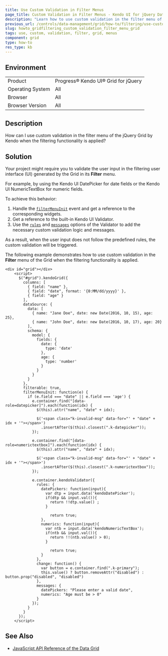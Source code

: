 ```yaml
---
title: Use Custom Validation in Filter Menus
page_title: Custom Validation in Filter Menus - Kendo UI for jQuery Data Grid
description: "Learn how to use custom validation in the filter menu of the jQuery Grid by Kendo when the filtering functionality is applied."
previous_url: /controls/data-management/grid/how-to/filtering/use-custom-validation-in-filter-menus, /controls/editors/validator/how-to/use-custom-validation-in-grid-filter-menus
slug: howto_gridfiltering_custom_validation_filter_menu_grid
tags: use, custom, validation, filter, grid, menus
component: grid
type: how-to
res_type: kb
---
```


## Environment

<table>
 <tr>
  <td>Product</td>
  <td>Progress® Kendo UI® Grid for jQuery</td> 
 </tr>
 <tr>
  <td>Operating System</td>
  <td>All</td>
 </tr>
 <tr>
  <td>Browser</td>
  <td>All</td>
 </tr>
 <tr>
  <td>Browser Version</td>
  <td>All</td>
 </tr>
</table>

## Description

How can I use custom validation in the filter menu of the jQuery Grid by Kendo when the filtering functionality is applied?

## Solution

Your project might require you to validate the user input in the filtering user interface (UI) generated by the Grid in its **Filter** menu.

For example, by using the Kendo UI DatePicker for date fields or the Kendo UI NumericTextBox for numeric fields.

To achieve this behavior:

1. Handle the [`filterMenuInit`](/api/javascript/ui/grid/events/filtermenuinit) event and get a reference to the corresponding widgets.
2. Get a reference to the built-in Kendo UI Validator.
3. Use the [`rules`](/api/javascript/ui/validator/configuration/rules) and [`messages`](/api/javascript/ui/validator/configuration/messages) options of the Validator to add the necessary custom validation logic and messages.

As a result, when the user input does not follow the predefined rules, the custom validation will be triggered.

The following example demonstrates how to use custom validation in the **Filter** menu of the Grid when the filtering functionality is applied.

```dojo
<div id="grid"></div>
    <script>
      $("#grid").kendoGrid({
        columns: [
          { field: "name" },
          { field: "date", format: '{0:MM/dd/yyyy}' },
          { field: "age" }
        ],
        dataSource: {
          data: [
            { name: "Jane Doe", date: new Date(2016, 10, 15), age: 25},
            { name: "John Doe", date: new Date(2016, 10, 17), age: 20}
          ],
          schema: {
            model: {
              fields: {
                date: {
                  type: 'date'
                },
                age: {
                  type: 'number'
                }
              }
            }
          }
        },
        filterable: true,
        filterMenuInit: function(e) {
          if (e.field === "date" || e.field === 'age') {
            e.container.find("[data-role=datepicker]").each(function(idx) {
              $(this).attr("name", "date" + idx);

              $('<span class="k-invalid-msg" data-for="' + "date" + idx + '"></span>')
                .insertAfter($(this).closest(".k-datepicker"));
            });

            e.container.find("[data-role=numerictextbox]").each(function(idx) {
              $(this).attr("name", "date" + idx);

              $('<span class="k-invalid-msg" data-for="' + "date" + idx + '"></span>')
                .insertAfter($(this).closest(".k-numerictextbox"));
            });

            e.container.kendoValidator({
              rules: {
                datePickers: function(input){
                  var dtp = input.data('kendoDatePicker');
                  if(dtp && input.val()){
                    return !!dtp.value() ;
                  }

                	return true;
                },
                numerics: function(input){
                  var ntb = input.data('kendoNumericTextBox');
                  if(ntb && input.val()){
                    return !!(ntb.value() > 0);
                  }

                	return true;
                }
              },
              change: function() {
                var button = e.container.find(".k-primary");
                this.value() ? button.removeAttr("disabled") : button.prop("disabled", "disabled")
              },
              messages: {
                datePickers: "Please enter a valid date",
                numerics: "Age must be > 0"
              }
            });
          }
        }
      });
    </script>
```

## See Also

* [JavaScript API Reference of the Data Grid](/api/javascript/ui/grid)
